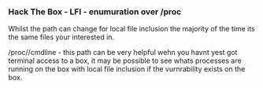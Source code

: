 ### Hack The Box - LFI - enumuration over /proc

Whilst the path can change for local file inclusion the majority of the time its the same files your interested in.

/proc/<number>/cmdline - this path can be very helpful wehn you havnt yest got terminal access to a box, it may be possible to see whats processes are running on the box with local file inclusion if the vurnrability exists on the box.
  


